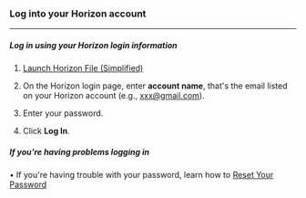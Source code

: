 ### Log into your Horizon account
__________________________________
##### Log in using your Horizon login information

1. [Launch Horizon File (Simplified)](Launch%20Horizon%20File%20(Simplified).md)

2. On the Horizon login page, enter **account name**, that's the email listed on your Horizon account (e.g., xxx@gmail.com). 

3.  Enter your password. 

4. Click **Log In**.

##### If you're having problems logging in

• If you're having trouble with your password, learn how to [Reset Your Password](Reset%20Your%20Password.md)

